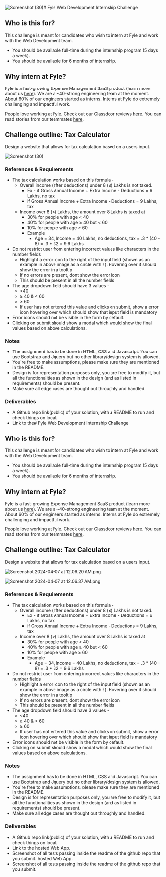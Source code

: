 ![Screenshot (30)](https://github.com/Pathak-Mohit/Fyle-Web-Development-Internship-Challenge/assets/110768370/0d9a037f-8029-4c44-a8f3-a029ca071c21)# Fyle Web Development Internship Challenge

## **Who is this for?**

This challenge is meant for candidates who wish to intern at Fyle and work with the Web Development team.

- You should be available full-time during the internship program (5 days a week).
- You should be available for 6 months of internship.

## **Why intern at Fyle?**

Fyle is a fast-growing Expense Management SaaS product (learn more about us [here](https://www.fylehq.com)). We are a ~40-strong engineering team at the moment. About 60% of our engineers started as interns. Interns at Fyle do extremely challenging and impactful work.

People love working at Fyle. Check out our Glassdoor reviews [here](https://www.glassdoor.co.in/Reviews/Fyle-Reviews-E1723235.htm). You can read stories from our teammates [here](https://stories.fylehq.com/).

## Challenge outline: Tax Calculator

Design a website that allows for tax calculation based on a users input.

![Screenshot (30)](https://github.com/Pathak-Mohit/Fyle-Web-Development-Internship-Challenge/assets/110768370/87c0b0d5-9e58-4e9f-ab2c-927627a4ec54)


### References & Requirements

- The tax calculation works based on this formula -
    - Overall income (after deductions) under 8 (≤) Lakhs is not taxed.
        - Ex - if Gross Annual Income + Extra Income - Deductions =  6 Lakhs, no tax
        - if Gross Annual Income + Extra Income - Deductions =  9 Lakhs, tax
    - Income over 8 (>) Lakhs, the amount over 8 Lakhs is taxed at
        - 30% for people with age < 40
        - 40% for people with age ≥ 40 but < 60
        - 10% for people with age ≥ 60
        - Example
            - Age = 34, Income = 40 Lakhs, no deductions, tax = .3 * (40 - 8) = .3 * 32 = 9.6 Lakhs
- Do not restrict user from entering incorrect values like characters in the number fields
    - Highlight a error icon to the right of the input field (shown as an example in above image as a circle with `!`). Hovering over it should show the error in a tooltip
    - If no errors are present, dont show the error icon
    - This should be present in all the number fields
- The age dropdown field should have 3 values -
    - <40
    - ≥ 40 & < 60
    - ≥ 60
    - If user has not entered this value and clicks on submit, show a error icon hovering over which should show that input field is mandatory
- Error icons should not be visible in the form by default.
- Clicking on submit should show a modal which would show the final values based on above calculations.

### Notes

- The assignment has to be done in HTML, CSS and Javascript. You can use Bootstrap and Jquery but no other library/design system is allowed.
- You're free to make assumptions, please make sure they are mentioned in the README.
- Design is for representation purposes only, you are free to modify it, but all the functionalities as shown in the design (and as listed in requirements) should be present.
- Make sure all edge cases are thought out throughly and handled.

### Deliverables

- A Github repo link(public) of your solution, with a README to run and check things on local.
- Link to the# Fyle Web Development Internship Challenge

## **Who is this for?**

This challenge is meant for candidates who wish to intern at Fyle and work with the Web Development team.

- You should be available full-time during the internship program (5 days a week).
- You should be available for 6 months of internship.

## **Why intern at Fyle?**

Fyle is a fast-growing Expense Management SaaS product (learn more about us [here](https://www.fylehq.com)). We are a ~40-strong engineering team at the moment. About 60% of our engineers started as interns. Interns at Fyle do extremely challenging and impactful work.

People love working at Fyle. Check out our Glassdoor reviews [here](https://www.glassdoor.co.in/Reviews/Fyle-Reviews-E1723235.htm). You can read stories from our teammates [here](https://stories.fylehq.com/).

## Challenge outline: Tax Calculator

Design a website that allows for tax calculation based on a users input.

![Screenshot 2024-04-07 at 12.06.20 AM.png](https://prod-files-secure.s3.us-west-2.amazonaws.com/983632c5-ee66-4f64-a1a6-b3eeff04ddb8/b2775372-5b3a-462f-b309-5e3e512f457a/Screenshot_2024-04-07_at_12.06.20_AM.png)

![Screenshot 2024-04-07 at 12.06.37 AM.png](https://prod-files-secure.s3.us-west-2.amazonaws.com/983632c5-ee66-4f64-a1a6-b3eeff04ddb8/24606b4a-5b8a-447c-8655-67dab0a7c472/Screenshot_2024-04-07_at_12.06.37_AM.png)

### References & Requirements

- The tax calculation works based on this formula -
    - Overall income (after deductions) under 8 (≤) Lakhs is not taxed.
        - Ex - if Gross Annual Income + Extra Income - Deductions =  6 Lakhs, no tax
        - if Gross Annual Income + Extra Income - Deductions =  9 Lakhs, tax
    - Income over 8 (>) Lakhs, the amount over 8 Lakhs is taxed at
        - 30% for people with age < 40
        - 40% for people with age ≥ 40 but < 60
        - 10% for people with age ≥ 60
        - Example
            - Age = 34, Income = 40 Lakhs, no deductions, tax = .3 * (40 - 8) = .3 * 32 = 9.6 Lakhs
- Do not restrict user from entering incorrect values like characters in the number fields
    - Highlight a error icon to the right of the input field (shown as an example in above image as a circle with `!`). Hovering over it should show the error in a tooltip
    - If no errors are present, dont show the error icon
    - This should be present in all the number fields
- The age dropdown field should have 3 values -
    - <40
    - ≥ 40 & < 60
    - ≥ 60
    - If user has not entered this value and clicks on submit, show a error icon hovering over which should show that input field is mandatory
- Error icons should not be visible in the form by default.
- Clicking on submit should show a modal which would show the final values based on above calculations.

### Notes

- The assignment has to be done in HTML, CSS and Javascript. You can use Bootstrap and Jquery but no other library/design system is allowed.
- You're free to make assumptions, please make sure they are mentioned in the README.
- Design is for representation purposes only, you are free to modify it, but all the functionalities as shown in the design (and as listed in requirements) should be present.
- Make sure all edge cases are thought out throughly and handled.

### Deliverables

- A Github repo link(public) of your solution, with a README to run and check things on local.
- Link to the hosted Web App.
- Screenshot of all tests passing inside the readme of the github repo that you submit. hosted Web App.
- Screenshot of all tests passing inside the readme of the github repo that you submit.

